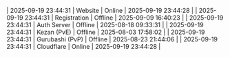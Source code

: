 | 2025-09-19 23:44:31 | Website | Online | 2025-09-19 23:44:28 |
| 2025-09-19 23:44:31 | Registration | Offline | 2025-09-09 16:40:23 |
| 2025-09-19 23:44:31 | Auth Server | Offline | 2025-08-18 09:33:31 |
| 2025-09-19 23:44:31 | Kezan (PvE) | Offline | 2025-08-03 17:58:02 |
| 2025-09-19 23:44:31 | Gurubashi (PvP) | Offline | 2025-08-23 21:44:06 |
| 2025-09-19 23:44:31 | Cloudflare | Online | 2025-09-19 23:44:28 |
